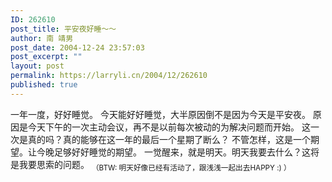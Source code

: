 ```yaml
---
ID: 262610
post_title: 平安夜好睡～～
author: 南 靖男
post_date: 2004-12-24 23:57:03
post_excerpt: ""
layout: post
permalink: https://larryli.cn/2004/12/262610
published: true
---
```

一年一度，好好睡觉。
今天能好好睡觉，大半原因倒不是因为今天是平安夜。
原因是今天下午的一次主动会议，再不是以前每次被动的为解决问题而开始。
这一次是真的吗？真的能够在这一年的最后一个星期了断么？
不管怎样，这是一个期望。让今晚足够好好睡觉的期望。
一觉醒来，就是明天。明天我要去什么？这将是我要思索的问题。
<sub>（BTW: 明天好像已经有活动了，跟浅浅一起出去HAPPY :) ）</sub>